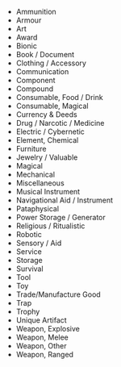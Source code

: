 - Ammunition
- Armour
- Art
- Award
- Bionic
- Book / Document
- Clothing / Accessory
- Communication
- Component
- Compound
- Consumable, Food / Drink
- Consumable, Magical
- Currency & Deeds
- Drug / Narcotic / Medicine
- Electric / Cybernetic
- Element, Chemical
- Furniture
- Jewelry / Valuable
- Magical
- Mechanical
- Miscellaneous
- Musical Instrument
- Navigational Aid / Instrument
- Pataphysical
- Power Storage / Generator
- Religious / Ritualistic
- Robotic
- Sensory / Aid
- Service
- Storage
- Survival 
- Tool
- Toy
- Trade/Manufacture Good
- Trap
- Trophy
- Unique Artifact
- Weapon, Explosive
- Weapon, Melee
- Weapon, Other
- Weapon, Ranged